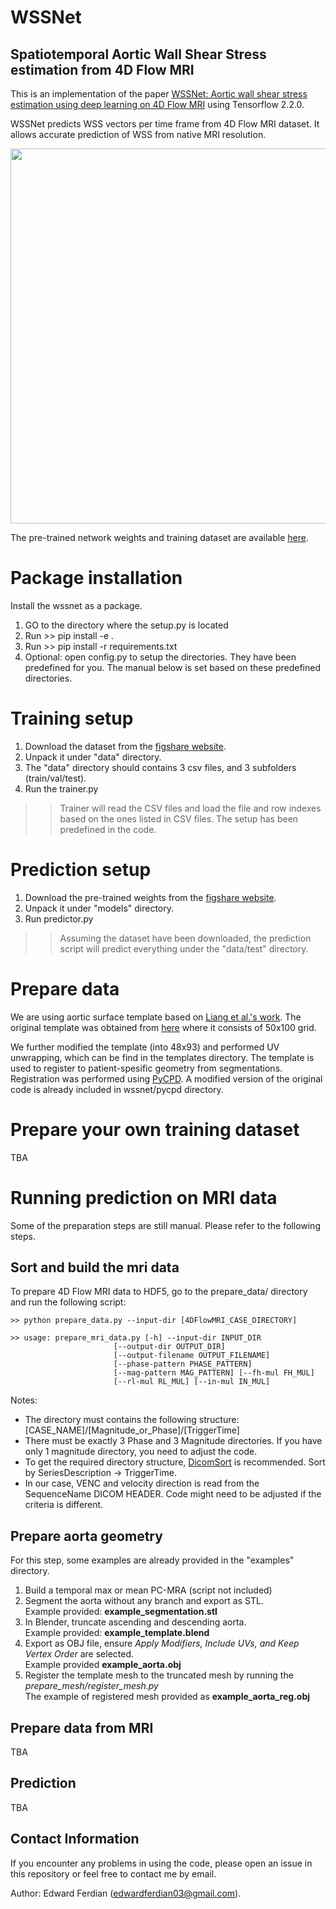 # WSSNet

Spatiotemporal Aortic Wall Shear Stress estimation from 4D Flow MRI
--



This is an implementation of the paper [WSSNet: Aortic wall shear stress estimation using deep learning on 4D Flow MRI](https://www.frontiersin.org/articles/10.3389/fcvm.2021.769927/full) using Tensorflow 2.2.0. 


WSSNet predicts WSS vectors per time frame from 4D Flow MRI dataset. It allows accurate prediction of WSS from native MRI resolution.

<p align="left">
    <img src="https://i.imgur.com/f7IdEhf.png" width="600">
</p>

The pre-trained network weights and training dataset are available
[here](https://auckland.figshare.com/articles/software/WSSNet_aortic_4D_Flow_MRI_wall_shear_stress_estimation_neural_network/19105067).

# Package installation

Install the wssnet as a package. 
1. GO to the directory where the setup.py is located
2. Run >> pip install -e .
3. Run >> pip install -r requirements.txt
4. Optional: open config.py to setup the directories. They have been predefined for you. The manual below is set based on these predefined directories.


# Training setup 
1. Download the dataset from the [figshare website](https://auckland.figshare.com/articles/software/WSSNet_aortic_4D_Flow_MRI_wall_shear_stress_estimation_neural_network/19105067).
2. Unpack it under "data" directory. 
3. The "data" directory should contains 3 csv files, and 3 subfolders (train/val/test).
4. Run the trainer.py
>> Trainer will read the CSV files and load the file and row indexes based on the ones listed in CSV files. The setup has been predefined in the code.

# Prediction setup 
1.  Download the pre-trained weights from the [figshare website](https://auckland.figshare.com/articles/software/WSSNet_aortic_4D_Flow_MRI_wall_shear_stress_estimation_neural_network/19105067).
2. Unpack it under "models" directory.
3. Run predictor.py
>> Assuming the dataset have been downloaded, the prediction script will predict everything under the "data/test" directory.

# Prepare data
We are using aortic surface template based on [Liang et al.'s work](https://www.ncbi.nlm.nih.gov/pmc/articles/PMC5630492/#R30). The original template was obtained from [here](https://github.com/TML-Gatech/DL_Stress_TAA) where it consists of 50x100 grid.

We further modified the template (into 48x93) and performed UV unwrapping, which can be find in the templates directory.
The template is used to register to patient-spesific geometry from segmentations.
Registration was performed using [PyCPD](https://github.com/siavashk/pycpd). A modified version of the original code is already included in wssnet/pycpd directory.
# Prepare your own training dataset
TBA



# Running prediction on MRI data
Some of the preparation steps are still manual. Please refer to the following steps.
## Sort and build the mri data
To prepare 4D Flow MRI data to HDF5, go to the prepare_data/ directory and run the following script:

    >> python prepare_data.py --input-dir [4DFlowMRI_CASE_DIRECTORY]

    >> usage: prepare_mri_data.py [-h] --input-dir INPUT_DIR
                           [--output-dir OUTPUT_DIR]
                           [--output-filename OUTPUT_FILENAME]
                           [--phase-pattern PHASE_PATTERN]
                           [--mag-pattern MAG_PATTERN] [--fh-mul FH_MUL]
                           [--rl-mul RL_MUL] [--in-mul IN_MUL]

Notes: 
*  The directory must contains the following structure:
    [CASE_NAME]/[Magnitude_or_Phase]/[TriggerTime]
* There must be exactly 3 Phase and 3 Magnitude directories. If you have only 1 magnitude directory, you need to adjust the code.
* To get the required directory structure, [DicomSort](https://dicomsort.com/) is recommended. Sort by SeriesDescription -> TriggerTime.
* In our case, VENC and velocity direction is read from the SequenceName DICOM HEADER. Code might need to be adjusted if the criteria is different.

## Prepare aorta geometry
For this step, some examples are already provided in the "examples" directory.
1. Build a temporal max or mean PC-MRA (script not included)
2. Segment the aorta without any branch and export as STL.    
Example provided: **example_segmentation.stl**
3. In Blender, truncate ascending and descending aorta.    
Example provided: **example_template.blend**
4. Export as OBJ file, ensure *Apply Modifiers, Include UVs, and Keep Vertex Order* are selected.   
Example provided **example_aorta.obj**
5. Register the template mesh to the truncated mesh by running the *prepare_mesh/register_mesh.py*   
The example of registered mesh provided as **example_aorta_reg.obj**



## Prepare data from MRI 

TBA

## Prediction

TBA


## Contact Information

If you encounter any problems in using the code, please open an issue in this repository or feel free to contact me by email.

Author: Edward Ferdian (edwardferdian03@gmail.com).
